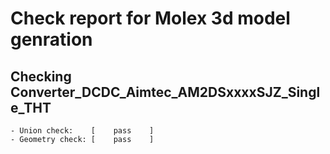 # Check report for Molex 3d model genration

## Checking Converter_DCDC_Aimtec_AM2DSxxxxSJZ_Single_THT
	- Union check:    [    pass    ]
	- Geometry check: [    pass    ]

